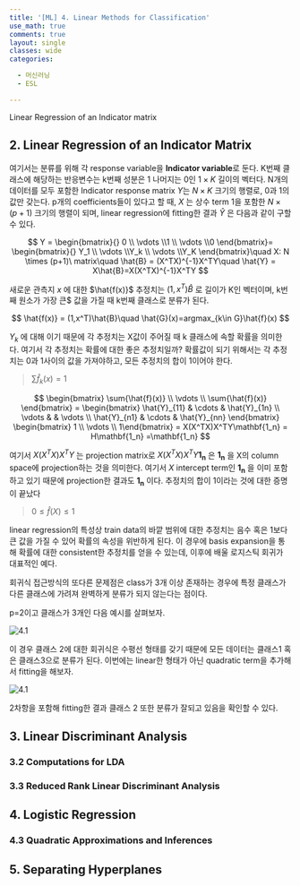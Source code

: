 ```yaml
---
title: '[ML] 4. Linear Methods for Classification'
use_math: true
comments: true
layout: single
classes: wide
categories:

  - 머신러닝
  - ESL

---
```


Linear Regression of an Indicator matrix

## 2. Linear Regression of an Indicator Matrix

여기서는 분류를 위해 각 response variable을 **Indicator variable**로 둔다. K번째 클래스에 해당하는 반응변수는 k번째 성분은 1 나머지는 0인 $1\times K$ 길이의 벡터다.  N개의 데이터를 모두 포함한 Indicator response matrix $Y$는 $N \times K$ 크기의 행렬로, 0과 1의 값만 갖는다. p개의 coefficients들이 있다고 할 때, $X$ 는 상수 term 1을 포함한 $N\times (p+1)$ 크기의 행렬이 되며, linear regression에 fitting한 결과 $\hat{Y}$ 은 다음과 같이 구할 수 있다. 


$$
Y = \begin{bmatrix}{} 0 \\ \vdots \\1 \\ \vdots \\0 \end{bmatrix}= \begin{bmatrix}{} Y_1 \\ \vdots \\Y_k \\ \vdots \\Y_K \end{bmatrix}\quad X: N \times (p+1)\ matrix\quad \hat{B} = (X^TX)^{-1}X^TY\quad \hat{Y} = X\hat{B}=X(X^TX)^{-1}X^TY
$$


새로운 관측지 $x$ 에 대한 $\hat{f(x)}$ 추정치는 $(1,x^T)\hat{B}$  로 길이가 K인 벡터이며, k번째 원소가 가장 큰$ 값을 가질 때 k번째 클래스로 분류가 된다. 


$$
\hat{f(x)} = (1,x^T)\hat{B}\quad \hat{G}(x)=argmax_{k\in G}\hat{f}(x)
$$



$Y_k$ 에 대해 이기 때문에 각 추정치는 X값이 주어질 때 k 클래스에 속할 확률을 의미한다. 여기서 각 추정치는 확률에 대한 좋은 추정치일까? 확률값이 되기 위해서는 각 추정치는 0과 1사이의 값을 가져야하고, 모든 추정치의 합이 1이어야 한다. 



> $\sum{\hat{f}_k(x)} = 1$


$$
\begin{bmatrix} \sum{\hat{f}(x)} \\ \vdots \\ \sum{\hat{f}(x)} \end{bmatrix} = \begin{bmatrix} \hat{Y}_{11} & \cdots & \hat{Y}_{1n} \\ \vdots & & \vdots \\ \hat{Y}_{n1} & \cdots & \hat{Y}_{nn} \end{bmatrix} \begin{bmatrix} 1 \\ \vdots \\ 1\end{bmatrix} = X(X^TX)X^TY\mathbf{1_n} = H\mathbf{1_n} =\mathbf{1_n}
$$


여기서 $X(X^TX)X^TY$ 는 projection matrix로 $X(X^TX)X^TY\mathbf{1_n}$ 은  $\mathbf{1_n}$ 을 X의 column space에 projection하는 것을 의미한다.  여기서 $X$ intercept term인 $\mathbf{1_n}$ 을 이미 포함하고 있기 때문에 projection한 결과도 $\mathbf{1_n}$ 이다. 추정치의 합이 1이라는 것에 대한 증명이 끝났다



> $0 \le \hat{f}(X) \le 1$

linear regression의 특성상 train data의 바깥 범위에 대한 추정치는 음수 혹은 1보다 큰 값을 가질 수 있어 확률의 속성을 위반하게 된다. 이 경우에 basis expansion을 통해 확률에 대한 consistent한 추정치를 얻을 수 있는데, 이후에 배울 로지스틱 회귀가 대표적인 예다.



회귀식 접근방식의 또다른 문제점은 class가 3개 이상 존재하는 경우에 특정 클래스가 다른 클래스에 가려져 완벽하게 분류가 되지 않는다는 점이다. 

p=2이고 클래스가 3개인 다음 예시를 살펴보자.

![4.1](http://whdbfla6.github.io/assets/ml/4.1.png)

이 경우 클래스 2에 대한 회귀식은 수평선 형태를 갖기 때문에 모든 데이터는 클래스1 혹은 클래스3으로 분류가 된다. 이번에는 linear한 형태가 아닌 quadratic term을 추가해서 fitting을 해보자.

![4.1](http://whdbfla6.github.io/assets/ml/4.2.PNG)

2차항을 포함해 fitting한 결과 클래스 2 또한 분류가 잘되고 있음을 확인할 수 있다. 

## 3. Linear Discriminant Analysis



### 3.2 Computations for LDA



### 3.3 Reduced Rank Linear Discriminant Analysis 



## 4. Logistic Regression



### 4.3 Quadratic Approximations and Inferences 



## 5. Separating Hyperplanes



